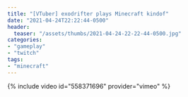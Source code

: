 ```yaml
---
title: "[VTuber] exodrifter plays Minecraft kindof"
date: "2021-04-24T22:22:44-0500"
header:
  teaser: "/assets/thumbs/2021-04-24-22-22-44-0500.jpg"
categories:
- "gameplay"
- "twitch"
tags:
- "minecraft"
---
```

{% include video id="558371696" provider="vimeo" %}

